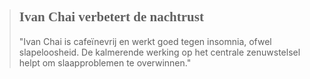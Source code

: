 ><h2 style="font-family:papyrus">Ivan Chai verbetert de nachtrust</h2 style="font-family:lato">
>
>"Ivan Chai is cafeïnevrij en werkt goed tegen insomnia, ofwel slapeloosheid. De kalmerende werking op het centrale zenuwstelsel helpt om slaapproblemen te overwinnen."
